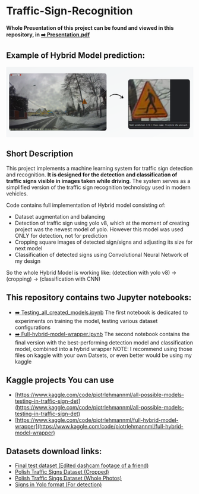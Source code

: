 # Traffic-Sign-Recognition
#### Whole Presentation of this project can be found and viewed in this repository, in [➡️ Presentation.pdf](Presentation.pdf)

## Example of Hybrid Model prediction:

<img src="https://github.com/PiotrLehmann/Traffic-Sign-Recognition/blob/72abdb9a744a916123db88c80fbb09b883917a6b/Example.png" width="1000">

## Short Description
This project implements a machine learning system for traffic sign detection and recognition. **It is designed for the detection and classification of traffic signs visible in images taken while driving**. The system serves as a simplified version of the traffic sign recognition technology used in modern vehicles.

Code contains full implementation of Hybrid model consisting of:
- Dataset augmentation and balancing
- Detection of traffic sign using yolo v8, which at the moment of creating project was the newest model of yolo. However this model was used ONLY for detection, not for prediction
- Cropping square images of detected sign/signs and adjusting its size for next model
- Classification of detected signs using Convolutional Neural Network of my design

So the whole Hybrid Model is working like:
(detection with yolo v8) -> (cropping) -> (classification with CNN)

## This repository contains two Jupyter notebooks:
- [➡️ Testing_all_created_models.ipynb](Testing_all_created_models.ipynb) The first notebook is dedicated to experiments on training the model, testing various dataset configurations
- [➡️ Full-hybrid-model-wrapper.ipynb](full-hybrid-model-wrapper.ipynb) The second notebook contains the final version with the best-performing detection model and classification model, combined into a hybrid wrapper
NOTE: I recommend using those files on kaggle with your own Datsets, or even better would be using my kaggle

## Kaggle projects You can use
- [https://www.kaggle.com/code/piotrlehmannml/all-possible-models-testing-in-traffic-sign-det](https://www.kaggle.com/code/piotrlehmannml/all-possible-models-testing-in-traffic-sign-det)
- [https://www.kaggle.com/code/piotrlehmannml/full-hybrid-model-wrapper](https://www.kaggle.com/code/piotrlehmannml/full-hybrid-model-wrapper)

## Datasets download links:
- [Final test dataset (Edited dashcam footage of a friend)](https://www.kaggle.com/datasets/piotrlehmannml/final-test)
- [Polish Traffic Signs Dataset (Cropped)](https://www.kaggle.com/datasets/kasia12345/polish-traffic-signs-dataset)
- [Polish Traffic Sings Dataset (Whole Photos)](https://www.kaggle.com/datasets/chriskjm/polish-traffic-signs-dataset)
- [Signs in Yolo format (For detection)](https://www.kaggle.com/datasets/valentynsichkar/traffic-signs-dataset-in-yolo-format)




